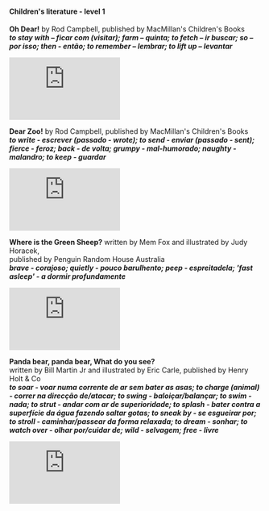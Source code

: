 #### Children's literature - level 1

**Oh Dear!** by Rod Campbell, published by MacMillan's Children's Books   
***to stay with – ficar com (visitar); farm – quinta; to fetch – ir buscar; so – por isso; then - então; to remember – lembrar; to lift up – levantar***  
<iframe width="220" height="124" src="https://www.youtube.com/embed/XygtugVr6qQ" title="YouTube video player" frameborder="0" allow="accelerometer; autoplay; clipboard-write; encrypted-media; gyroscope; picture-in-picture; web-share" allowfullscreen></iframe>  

**Dear Zoo!** by Rod Campbell, published by MacMillan's Children's Books   
***to write - escrever (passado - wrote); to send - enviar (passado - sent); fierce - feroz; back - de volta; grumpy - mal-humorado; naughty - malandro; to keep - guardar***  
<iframe width="220" height="124" src="https://www.youtube.com/embed/ZqGYWRHOV6E" title="YouTube video player" frameborder="0" allow="accelerometer; autoplay; clipboard-write; encrypted-media; gyroscope; picture-in-picture; web-share" allowfullscreen></iframe>    

**Where is the Green Sheep?**  written by Mem Fox and illustrated by Judy Horacek,   
published by Penguin Random House Australia  
***brave - corajoso; quietly - pouco barulhento; peep - espreitadela; 'fast asleep' - a dormir profundamente***  
<iframe width="220" height="124" src="https://www.youtube.com/embed/rmbgsBcBc6E" title="YouTube video player" frameborder="0" allow="accelerometer; autoplay; clipboard-write; encrypted-media; gyroscope; picture-in-picture; web-share" allowfullscreen></iframe>  

**Panda bear, panda bear, What do you see?**   
written by Bill Martin Jr and illustrated by Eric Carle, published by Henry Holt & Co   
***to soar - voar numa corrente de ar sem bater as asas; to charge (animal) - correr na direcção de/atacar; to swing - baloiçar/balançar; to swim - nada; to strut - andar com ar de superioridade; to splash - bater contra a superfície da água fazendo saltar gotas; to sneak by - se esgueirar por; to stroll - caminhar/passear da forma relaxada; to dream - sonhar; to watch over - olhar por/cuidar de; wild - selvagem; free - livre***  
<iframe width="220" height="124" src="https://www.youtube.com/embed/JRwhRPcNx74" title="YouTube video player" frameborder="0" allow="accelerometer; autoplay; clipboard-write; encrypted-media; gyroscope; picture-in-picture; web-share" allowfullscreen></iframe>  

